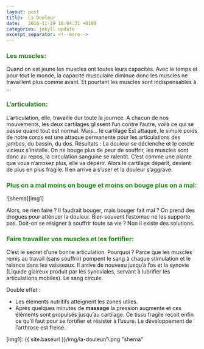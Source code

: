 ```yaml
---
layout: post
title:  La Douleur
date:   2016-11-29 16:04:31 +0100
categories: jekyll update
excerpt_separator: <!--more-->
---
```


### <span style="color:rgb(37,130,28)">Les muscles:</span>

Quand on est jeune les muscles ont toutes leurs capacités. Avec le temps et pour tout le monde, la capacité musculaire diminue donc les muscles ne travaillent plus comme avant. Et pourtant les muscles sont indispensables à …

<!--more-->

### <span style="color:rgb(37,130,28)">L’articulation:</span>

L’articulation, elle, travaille dur toute la journée. A chacun de nos mouvements, les deux cartilages glissent l’un contre l’autre, voilà ce qui se passe quand tout est normal.
Mais… le cartilage
Est attaqué, le simple poids de notre corps est une attaque permanente pour les articulations des jambes, du bassin, du dos.
Résultats :
La douleur se déclenche et le cercle vicieux s’installe. On ne bouge plus de peur de souffrir, les muscles sont donc au repos, la circulation sanguine se ralentit.
C’est comme une plante que vous n’arrosez plus, elle va dépérir. Alors le cartilage dépérit, devient de plus en plus fragile. Il en arrive à s’user et la douleur s’aggrave.


### <span style="color:rgb(37,130,28)">Plus on a mal moins on bouge et moins on bouge plus on a mal:</span>

![shema][img1]

Alors, ne rien faire ? Il faudrait bouger, mais bouger fait mal ? On prend des drogues pour atténuer la douleur. Bien souvent l’estomac ne les supporte pas. Doit-on se résigner à souffrir toute sa vie ?
Non il existe des solutions.

### <span style="color:rgb(37,130,28)">Faire travailler vos muscles et les fortifier:</span>

C’est le secret d’une bonne articulation.
Pourquoi ? Parce que les muscles remis au travail (sans souffrir)  pompent  le sang à chaque stimulation et le relance dans les vaisseaux. Il arrive de nouveau jusqu’à l’os et la synovie (Liquide glaireux produit par les synoviales, servant à lubrifier les articulations mobiles). Le sang circule.

Double effet :

* Les éléments nutritifs atteignent les zones utiles.
* Après quelques minutes de **massage** la pression augmente et ces éléments sont propulsés jusqu’au cartilage. Ce tissu fragile reçoit enfin ce qu’il faut pour se fortifier et résister à l’usure. Le développement de l’arthrose est freiné.

[img1]: {{ site.baseurl }}/img/la-douleur/1.png "shema"
